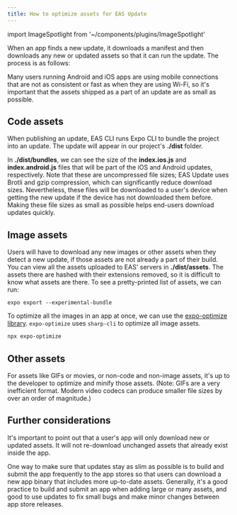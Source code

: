 ```yaml
---
title: How to optimize assets for EAS Update
---
```


import ImageSpotlight from '~/components/plugins/ImageSpotlight'

When an app finds a new update, it downloads a manifest and then downloads any new or updated assets so that it can run the update. The process is as follows:

<ImageSpotlight alt="Update download timeline" src="/static/images/eas-update/process.png" />

Many users running Android and iOS apps are using mobile connections that are not as consistent or fast as when they are using Wi-Fi, so it's important that the assets shipped as a part of an update are as small as possible.

## **Code assets**

When publishing an update, EAS CLI runs Expo CLI to bundle the project into an update. The update will appear in our project's **./dist** folder.

In **./dist/bundles**, we can see the size of the **index.ios.js** and **index.android.js** files that will be part of the iOS and Android updates, respectively. Note that these are uncompressed file sizes; EAS Update uses Brotli and gzip compression, which can significantly reduce download sizes. Nevertheless, these files will be downloaded to a user's device when getting the new update if the device has not downloaded them before. Making these file sizes as small as possible helps end-users download updates quickly.

## **Image assets**

Users will have to download any new images or other assets when they detect a new update, if those assets are not already a part of their build. You can view all the assets uploaded to EAS' servers in **./dist/assets**. The assets there are hashed with their extensions removed, so it is difficult to know what assets are there. To see a pretty-printed list of assets, we can run:

```
expo export --experimental-bundle
```

To optimize all the images in an app at once, we can use the [expo-optimize library](https://www.npmjs.com/package/expo-optimize). `expo-optimize` uses `sharp-cli` to optimize all image assets.

```bash
npx expo-optimize
```

## **Other assets**

For assets like GIFs or movies, or non-code and non-image assets, it's up to the developer to optimize and minify those assets. (Note: GIFs are a very inefficient format. Modern video codecs can produce smaller file sizes by over an order of magnitude.)

## **Further considerations**

It's important to point out that a user's app will only download new or updated assets. It will not re-download unchanged assets that already exist inside the app.

One way to make sure that updates stay as slim as possible is to build and submit the app frequently to the app stores so that users can download a new app binary that includes more up-to-date assets. Generally, it's a good practice to build and submit an app when adding large or many assets, and good to use updates to fix small bugs and make minor changes between app store releases.
